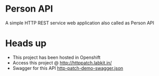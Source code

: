 # Person API
A simple HTTP REST service  web application also called as Person API

# Heads up
- This project has been hosted in Openshift
- Access this project @ http://httppatch.labkit.in/
- Swagger for this API [http-patch-demo-swagger.json](src/main/resources/http-patch-demo-swagger.json)


